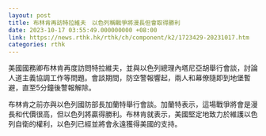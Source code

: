 ```yaml
---
layout: post
title: 布林肯再訪特拉維夫　以色列稱戰爭將漫長但會取得勝利
date: 2023-10-17 03:55:49.000000000 +08:00
link: https://news.rthk.hk/rthk/ch/component/k2/1723429-20231017.htm
categories: rthk
---
```


美國國務卿布林肯再度訪問特拉維夫，並與以色列總理內塔尼亞胡舉行會談，討論人道主義協調工作等問題。會談期間，防空警報響起，兩人和幕僚隨即到地堡暫避，直至5分鐘後警報解除。

布林肯之前亦與以色列國防部長加蘭特舉行會談。加蘭特表示，這場戰爭將會是漫長和代價很高，但以色列將贏得勝利。布林肯就表示，美國堅定地致力於維護以色列自衛的權利，以色列已經並將會永遠獲得美國的支持。
